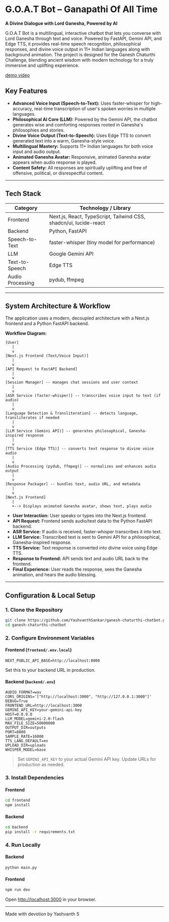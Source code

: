 # G.O.A.T Bot – Ganapathi Of All Time

**A Divine Dialogue with Lord Ganesha, Powered by AI**

G.O.A.T Bot is a multilingual, interactive chatbot that lets you converse with Lord Ganesha through text and voice. Powered by FastAPI, Gemini API, and Edge TTS, it provides real-time speech recognition, philosophical responses, and divine voice output in 11+ Indian languages along with background animation. The project is designed for the Ganesh Chaturthi Challenge, blending ancient wisdom with modern technology for a truly immersive and uplifting experience.

[demo video](demo_video.txt)

## Key Features

- **Advanced Voice Input (Speech-to-Text):** Uses faster-whisper for high-accuracy, real-time transcription of user's spoken worries in multiple languages.
- **Philosophical AI Core (LLM):** Powered by the Gemini API, the chatbot generates wise and comforting responses rooted in Ganesha's philosophies and stories.
- **Divine Voice Output (Text-to-Speech):** Uses Edge TTS to convert generated text into a warm, Ganesha-style voice.
- **Multilingual Mastery:** Supports 11+ Indian languages for both voice input and audio output.
- **Animated Ganesha Avatar:** Responsive, animated Ganesha avatar appears when audio response is played.
- **Content Safety:** All responses are spiritually uplifting and free of offensive, political, or disrespectful content.

---

## Tech Stack

| Category         | Technology / Library                                              |
| ---------------- | ----------------------------------------------------------------- |
| Frontend         | Next.js, React, TypeScript, Tailwind CSS, shadcn/ui, lucide-react |
| Backend          | Python, FastAPI                                                   |
| Speech-to-Text   | faster-whisper (tiny model for performance)                       |
| LLM              | Google Gemini API                                                 |
| Text-to-Speech   | Edge TTS                                                          |
| Audio Processing | pydub, ffmpeg                                                     |

---

## System Architecture & Workflow

The application uses a modern, decoupled architecture with a Next.js frontend and a Python FastAPI backend.

**Workflow Diagram:**

```
[User]
   |
   v
[Next.js Frontend (Text/Voice Input)]
   |
   v
[API Request to FastAPI Backend]
   |
   v
[Session Manager] -- manages chat sessions and user context
   |
   v
[ASR Service (faster-whisper)] -- transcribes voice input to text (if audio)
   |
   v
[Language Detection & Transliteration] -- detects language, transliterates if needed
   |
   v
[LLM Service (Gemini API)] -- generates philosophical, Ganesha-inspired response
   |
   v
[TTS Service (Edge TTS)] -- converts text response to divine voice audio
   |
   v
[Audio Processing (pydub, ffmpeg)] -- normalizes and enhances audio output
   |
   v
[Response Packager] -- bundles text, audio URL, and metadata
   |
   v
[Next.js Frontend]
   |
   +--> Displays animated Ganesha avatar, shows text, plays audio
```

- **User Interaction:** User speaks or types into the Next.js frontend.
- **API Request:** Frontend sends audio/text data to the Python FastAPI backend.
- **ASR Service:** If audio is received, faster-whisper transcribes it into text.
- **LLM Service:** Transcribed text is sent to Gemini API for a philosophical, Ganesha-inspired response.
- **TTS Service:** Text response is converted into divine voice using Edge TTS.
- **Response to Frontend:** API sends text and audio URL back to the frontend.
- **Final Experience:** User reads the response, sees the Ganesha animation, and hears the audio blessing.

---

## Configuration & Local Setup

### 1. Clone the Repository

```bash
git clone https://github.com/YashvanthSankar/ganesh-chaturthi-chatbot.git
cd ganesh-chaturthi-chatbot
```

### 2. Configure Environment Variables

#### Frontend (`frontend/.env.local`)

```
NEXT_PUBLIC_API_BASE=http://localhost:8000
```

Set this to your backend URL in production.

#### Backend (`backend/.env`)

```
AUDIO_FORMAT=wav
CORS_ORIGINS='["http://localhost:3000", "http://127.0.0.1:3000"]'
DEBUG=True
FRONTEND_URL=http://localhost:3000
GEMINI_API_KEY=your-gemini-api-key
HOST=0.0.0.0
LLM_MODEL=gemini-2.0-flash
MAX_FILE_SIZE=50000000
OUTPUT_DIR=outputs
PORT=8000
SAMPLE_RATE=16000
TTS_LANG_DEFAULT=en
UPLOAD_DIR=uploads
WHISPER_MODEL=base
```

> Set `GEMINI_API_KEY` to your actual Gemini API key. Update URLs for production as needed.

### 3. Install Dependencies

#### Frontend

```bash
cd frontend
npm install
```

#### Backend

```bash
cd backend
pip install -r requirements.txt
```

### 4. Run Locally

#### Backend

```bash
python main.py
```

#### Frontend

```bash
npm run dev
```

Open [http://localhost:3000](http://localhost:3000) in your browser.

---

Made with devotion by Yashvanth S
